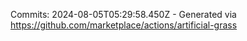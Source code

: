 Commits: 2024-08-05T05:29:58.450Z - Generated via https://github.com/marketplace/actions/artificial-grass
<br>
